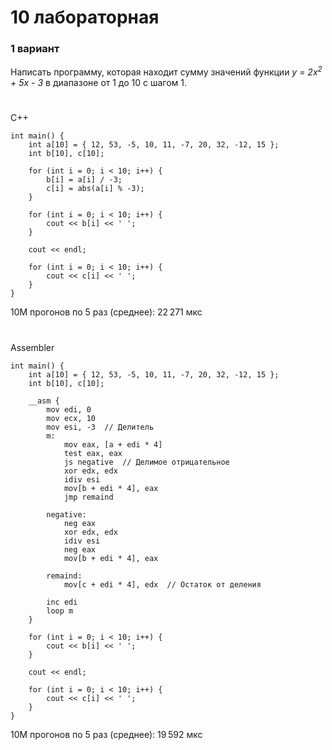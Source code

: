 # 10 лабораторная
### 1 вариант

Написать программу, которая находит сумму значений функции _y = 2x<sup>2</sup> + 5x - 3_ в диапазоне от 1 до 10 с шагом 1.

#
C++
```
int main() {
    int a[10] = { 12, 53, -5, 10, 11, -7, 20, 32, -12, 15 };
    int b[10], c[10];

    for (int i = 0; i < 10; i++) {
        b[i] = a[i] / -3;
        c[i] = abs(a[i] % -3);
    }

    for (int i = 0; i < 10; i++) {
        cout << b[i] << ' ';
    }

    cout << endl;

    for (int i = 0; i < 10; i++) {
        cout << c[i] << ' ';
    }
}
```
10М прогонов по 5 раз (среднее): 22 271 мкс
# 
Assembler
```
int main() {
    int a[10] = { 12, 53, -5, 10, 11, -7, 20, 32, -12, 15 };
    int b[10], c[10];
    
    __asm {
        mov edi, 0
        mov ecx, 10
        mov esi, -3  // Делитель
        m:
            mov eax, [a + edi * 4]
            test eax, eax
            js negative  // Делимое отрицательное
            xor edx, edx
            idiv esi
            mov[b + edi * 4], eax
            jmp remaind
    
        negative:
            neg eax
            xor edx, edx
            idiv esi
            neg eax
            mov[b + edi * 4], eax
    
        remaind:
            mov[c + edi * 4], edx  // Остаток от деления
    
        inc edi
        loop m
    }
    
    for (int i = 0; i < 10; i++) {
        cout << b[i] << ' ';
    }
    
    cout << endl;
    
    for (int i = 0; i < 10; i++) {
        cout << c[i] << ' ';
    }
}
```
10М прогонов по 5 раз (среднее): 19 592 мкс
